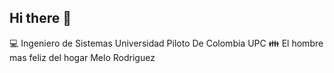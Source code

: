 ## Hi there 👋

:computer:  Ingeniero de Sistemas Universidad Piloto De Colombia UPC
:family: El hombre mas feliz del hogar Melo Rodriguez
